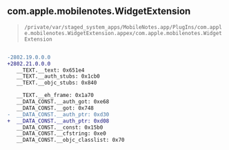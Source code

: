 ## com.apple.mobilenotes.WidgetExtension

> `/private/var/staged_system_apps/MobileNotes.app/PlugIns/com.apple.mobilenotes.WidgetExtension.appex/com.apple.mobilenotes.WidgetExtension`

```diff

-2802.19.0.0.0
+2802.21.0.0.0
   __TEXT.__text: 0x651e4
   __TEXT.__auth_stubs: 0x1cb0
   __TEXT.__objc_stubs: 0x840

   __TEXT.__eh_frame: 0x1a70
   __DATA_CONST.__auth_got: 0xe68
   __DATA_CONST.__got: 0x748
-  __DATA_CONST.__auth_ptr: 0xd30
+  __DATA_CONST.__auth_ptr: 0xd08
   __DATA_CONST.__const: 0x15b0
   __DATA_CONST.__cfstring: 0xe0
   __DATA_CONST.__objc_classlist: 0x70

```
